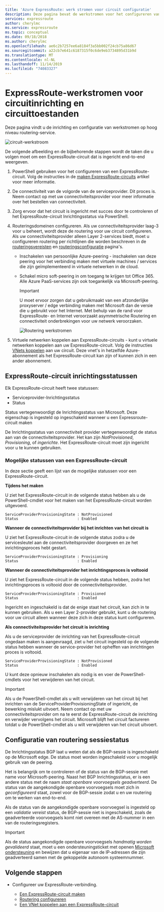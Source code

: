 ```yaml
---
title: 'Azure ExpressRoute: werk stromen voor circuit configuratie'
description: Deze pagina bevat de werkstromen voor het configureren van ExpressRoute-circuit en -peerings
services: expressroute
author: cherylmc
ms.service: expressroute
ms.topic: conceptual
ms.date: 09/18/2018
ms.author: cherylmc
ms.openlocfilehash: ae6c2b7257ee6a8184f3a5bb002f24cb75a86d67
ms.sourcegitcommit: a22cb7e641c6187315f0c6de9eb3734895d31b9d
ms.translationtype: MT
ms.contentlocale: nl-NL
ms.lasthandoff: 11/14/2019
ms.locfileid: "74083327"
---
```

# <a name="expressroute-workflows-for-circuit-provisioning-and-circuit-states"></a>ExpressRoute-werkstromen voor circuitinrichting en circuittoestanden
Deze pagina vindt u de inrichting en configuratie van werkstromen op hoog niveau routering-service.

![circuit-werkstroom](./media/expressroute-workflows/expressroute-circuit-workflow.png)

De volgende afbeelding en de bijbehorende stappen wordt de taken die u volgen moet om een ExpressRoute-circuit dat is ingericht end-to-end weergeven. 

1. PowerShell gebruiken voor het configureren van een ExpressRoute-circuit. Volg de instructies in de [maken ExpressRoute-circuits](expressroute-howto-circuit-classic.md) artikel voor meer informatie.
2. De connectiviteit van de volgorde van de serviceprovider. Dit proces is. Neem contact op met uw connectiviteitsprovider voor meer informatie over het bestellen van connectiviteit.
3. Zorg ervoor dat het circuit is ingericht met succes door te controleren of het ExpressRoute-circuit Inrichtingsstatus via PowerShell. 
4. Routeringsdomeinen configureren. Als uw connectiviteitsprovider laag-3 voor u beheert, wordt deze de routering voor uw circuit configureren. Als uw connectiviteitsprovider alleen Layer 2-services biedt, moet u configureren routering per richtlijnen die worden beschreven in de [routeringsvereisten](expressroute-routing.md) en [routeringsconfiguratie](expressroute-howto-routing-classic.md) pagina's.
   
   * Inschakelen van persoonlijke Azure-peering - inschakelen van deze peering voor het verbinding maken met virtuele machines / services die zijn geïmplementeerd in virtuele netwerken in de cloud.

   * Schakel micro soft-peering in om toegang te krijgen tot Office 365. Alle Azure PaaS-services zijn ook toegankelijk via Microsoft-peering.
     
     > [!IMPORTANT]
     > U moet ervoor zorgen dat u gebruikmaakt van een afzonderlijke proxyserver / edge verbinding maken met Microsoft dan de versie die u gebruikt voor het Internet. Met behulp van de rand voor ExpressRoute- en Internet veroorzaakt asymmetrische Routering en connectiviteit onderbrekingen voor uw netwerk veroorzaken.
     > 
     > 
     
     ![Routering werkstromen](./media/expressroute-workflows/routing-workflow.png)
5. Virtuele netwerken koppelen aan ExpressRoute-circuits - kunt u virtuele netwerken koppelen aan uw ExpressRoute-circuit. Volg de instructies [VNets koppelen](expressroute-howto-linkvnet-arm.md) aan uw circuit. Deze vnet's in hetzelfde Azure-abonnement als het ExpressRoute-circuit kan zijn of kunnen zich in een ander abonnement.

## <a name="expressroute-circuit-provisioning-states"></a>ExpressRoute-circuit inrichtingsstatussen
Elk ExpressRoute-circuit heeft twee statussen:

* Serviceprovider-Inrichtingsstatus
* Status

Status vertegenwoordigt de Inrichtingsstatus van Microsoft. Deze eigenschap is ingesteld op ingeschakeld wanneer u een Expressroute-circuit maken

De Inrichtingsstatus van connectiviteit provider vertegenwoordigt de status aan van de connectiviteitsprovider. Het kan zijn *NotProvisioned*, *Provisioning*, of *ingerichte*. Het ExpressRoute-circuit moet zijn ingericht voor u te kunnen gebruiken.

### <a name="possible-states-of-an-expressroute-circuit"></a>Mogelijke statussen van een ExpressRoute-circuit
In deze sectie geeft een lijst van de mogelijke statussen voor een ExpressRoute-circuit.

**Tijdens het maken**

U ziet het ExpressRoute-circuit in de volgende status hebben als u de PowerShell-cmdlet voor het maken van het ExpressRoute-circuit worden uitgevoerd.

    ServiceProviderProvisioningState : NotProvisioned
    Status                           : Enabled


**Wanneer de connectiviteitsprovider bij het inrichten van het circuit is**

U ziet het ExpressRoute-circuit in de volgende status zodra u de servicesleutel aan de connectiviteitsprovider doorgeven en ze het inrichtingsproces hebt gestart.

    ServiceProviderProvisioningState : Provisioning
    Status                           : Enabled


**Wanneer de connectiviteitsprovider het inrichtingsproces is voltooid**

U ziet het ExpressRoute-circuit in de volgende status hebben, zodra het inrichtingsproces is voltooid door de connectiviteitsprovider.

    ServiceProviderProvisioningState : Provisioned
    Status                           : Enabled

Ingericht en ingeschakeld is dat de enige staat het circuit, kan zich in te kunnen gebruiken. Als u een Layer 2-provider gebruikt, kunt u de routering voor uw circuit alleen wanneer deze zich in deze status kunt configureren.

**Als connectiviteitsprovider het circuit is inrichting**

Als u de serviceprovider de inrichting van het ExpressRoute-circuit ongedaan maken is aangevraagd, ziet u het circuit ingesteld op de volgende status hebben wanneer de service-provider het opheffen van inrichtingen proces is voltooid.

    ServiceProviderProvisioningState : NotProvisioned
    Status                           : Enabled


U kunt deze opnieuw inschakelen als nodig is en voer de PowerShell-cmdlets voor het verwijderen van het circuit.  

> [!IMPORTANT]
> Als u de PowerShell-cmdlet als u wilt verwijderen van het circuit bij het inrichten van de ServiceProviderProvisioningState of ingericht, de bewerking mislukt uitvoert. Neem contact op met uw connectiviteitsprovider om na te eerst de ExpressRoute-circuit de inrichting en verwijder vervolgens het circuit. Microsoft blijft het circuit factureren totdat u de PowerShell-cmdlet als u wilt verwijderen van het circuit uitvoert.
> 
> 

## <a name="routing-session-configuration-state"></a>Configuratie van routering sessiestatus
De Inrichtingsstatus BGP laat u weten dat als de BGP-sessie is ingeschakeld op de Microsoft edge. De status moet worden ingeschakeld voor u mogelijk gebruik van de peering.

Het is belangrijk om te controleren of de status van de BGP-sessie met name voor Microsoft-peering. Naast het BGP Inrichtingsstatus, er is een andere status met de naam *staat openbare voorvoegsels geadverteerd*. De status van de aangekondigde openbare voorvoegsels moet zich in *geconfigureerd* staat, zowel voor de BGP-sessie zodat u en uw routering om te werken van end-to-end. 

Als de status van de aangekondigde openbare voorvoegsel is ingesteld op een *validatie vereist* status, de BGP-sessie niet is ingeschakeld, zoals de geadverteerde voorvoegsels komt niet overeen met de AS-nummer in een van de routeringsregisters. 

> [!IMPORTANT]
> Als de status aangekondigde openbare voorvoegsels *handmatig worden gevalideerd* staat, moet u een ondersteuningsticket met openen [Microsoft ondersteuning](https://portal.azure.com/?#blade/Microsoft_Azure_Support/HelpAndSupportBlade) en bewijzen dat u eigenaar van de IP-adressen die zijn geadverteerd samen met de gekoppelde autonoom systeemnummer.
> 
> 

## <a name="next-steps"></a>Volgende stappen
* Configureer uw ExpressRoute-verbinding.
  
  * [Een ExpressRoute-circuit maken](expressroute-howto-circuit-arm.md)
  * [Routering configureren](expressroute-howto-routing-arm.md)
  * [Een VNet koppelen aan een ExpressRoute-circuit](expressroute-howto-linkvnet-arm.md)

